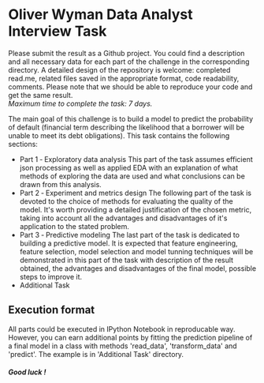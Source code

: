 # Oliver Wyman Data Analyst Interview Task
Please submit the result as a Github project. You could find a description and all necessary data for each part of the challenge in the corresponding directory. A detailed design of the repository is welcome: completed read.me, related files saved in the appropriate format, code readability, comments. Please note that we should be able to reproduce your code and get the same result.  
*Maximum time to complete the task: 7 days.*

The main goal of this challenge is to build a model to predict the probability of default (financial term describing the likelihood that a borrower will be unable to meet its debt obligations). This task contains the following sections:
* Part 1 ‐ Exploratory data analysis
This part of the task assumes efficient json processing as well as applied EDA with an explanation of   what methods of exploring the data are used and what conclusions can be     drawn from this analysis.
* Part 2 ‐ Experiment and metrics design
The following part of the task is devoted to the choice of methods for evaluating the quality of the     model. It's worth providing a detailed justification of the chosen         metric, taking into account all the   advantages and disadvantages of it's application to the stated problem.
* Part 3 ‐ Predictive modeling
The last part of the task is dedicated to building a predictive model. It is expected that feature       engineering, feature selection, model selection and model tunning         techniques will be demonstrated in     this part of the task with description of the result obtained, the advantages and disadvantages of the   final model, possible steps to     improve it.
* Additional Task

## Execution format
All parts could be executed in IPython Notebook in reproducable way. However, you can earn additional points by fitting the prediction pipeline of a final model in a class with methods 'read_data', 'transform_data' and 'predict'. The example is in 'Additional Task' directory.

##### Good luck !
